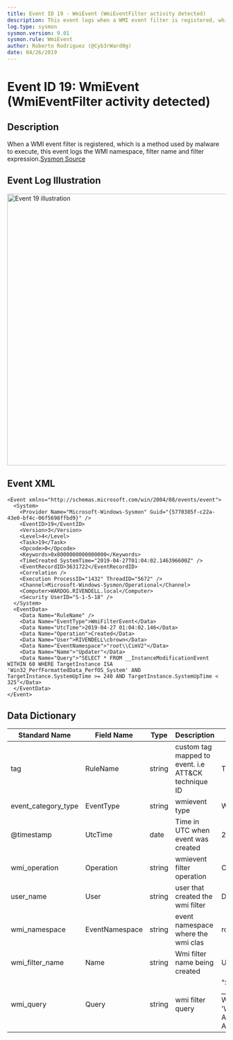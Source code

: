```yaml
---
title: Event ID 19 - WmiEvent (WmiEventFilter activity detected)
description: This event logs when a WMI event filter is registered, which is a method used by malware to execute
log.type: sysmon
sysmon.version: 9.01
sysmon.rule: WmiEvent
author: Roberto Rodriguez (@Cyb3rWard0g)
date: 04/26/2019
---
```


# Event ID 19: WmiEvent (WmiEventFilter activity detected)

## Description
When a WMI event filter is registered, which is a method used by malware to execute, this event logs the WMI namespace, filter name and filter expression.[Sysmon Source](https://docs.microsoft.com/en-us/sysinternals/downloads/sysmon#event-id-19-wmievent-wmieventfilter-activity-detected)

## Event Log Illustration

<img src="https://github.com/Cyb3rWard0g/OSSEM/blob/master/resources/images/event-19.png" alt="Event 19 illustration" width="625" height="625">

## Event XML

```
<Event xmlns="http://schemas.microsoft.com/win/2004/08/events/event">
  <System>
    <Provider Name="Microsoft-Windows-Sysmon" Guid="{5770385f-c22a-43e0-bf4c-06f5698ffbd9}" /> 
    <EventID>19</EventID> 
    <Version>3</Version> 
    <Level>4</Level> 
    <Task>19</Task> 
    <Opcode>0</Opcode> 
    <Keywords>0x8000000000000000</Keywords> 
    <TimeCreated SystemTime="2019-04-27T01:04:02.146396600Z" /> 
    <EventRecordID>3631722</EventRecordID> 
    <Correlation /> 
    <Execution ProcessID="1432" ThreadID="5672" /> 
    <Channel>Microsoft-Windows-Sysmon/Operational</Channel> 
    <Computer>WARDOG.RIVENDELL.local</Computer> 
    <Security UserID="S-1-5-18" /> 
  </System>
  <EventData>
    <Data Name="RuleName" /> 
    <Data Name="EventType">WmiFilterEvent</Data> 
    <Data Name="UtcTime">2019-04-27 01:04:02.146</Data> 
    <Data Name="Operation">Created</Data> 
    <Data Name="User">RIVENDELL\cbrown</Data> 
    <Data Name="EventNamespace">"root\\CimV2"</Data> 
    <Data Name="Name">"Updater"</Data> 
    <Data Name="Query">"SELECT * FROM __InstanceModificationEvent WITHIN 60 WHERE TargetInstance ISA 'Win32_PerfFormattedData_PerfOS_System' AND TargetInstance.SystemUpTime >= 240 AND TargetInstance.SystemUpTime < 325"</Data> 
  </EventData>
</Event>
```

## Data Dictionary

|	Standard Name	| Field Name |	Type	|	Description	|	Sample Value	|
|	----------------	|	----------------	|	----------------	|	----------------	|	----------------	|
| tag             | RuleName       | string | custom tag mapped to event. i.e ATT&CK technique ID | T1114                                                                                                                                                                                               |
| event_category_type      | EventType      | string | wmievent type                                       | WmiFilterEvent                                                                                                                                                                                      |
| @timestamp      | UtcTime        | date   | Time in UTC when event was created                  | 2018-09-11 23:12:46.606                                                                                                                                                                             |
| wmi_operation   | Operation      | string | wmievent filter operation                           | Created                                                                                                                                                                                             |
| user_name       | User           | string | user that created the wmi filter                    | DESKTOP-LFD11QP\pedro                                                                                                                                                                               |
| wmi_namespace   | EventNamespace | string | event namespace where the wmi clas                  | root\\CimV2                                                                                                                                                                                         |
| wmi_filter_name | Name           | string | Wmi filter name being created                       | Updater                                                                                                                                                                                             |
| wmi_query       | Query          | string | wmi filter query                                    | "SELECT * FROM __InstanceModificationEvent WITHIN 60 WHERE TargetInstance ISA 'Win32_PerfFormattedData_PerfOS_System' AND TargetInstance.SystemUpTime >= 240 AND TargetInstance.SystemUpTime < 325" |
